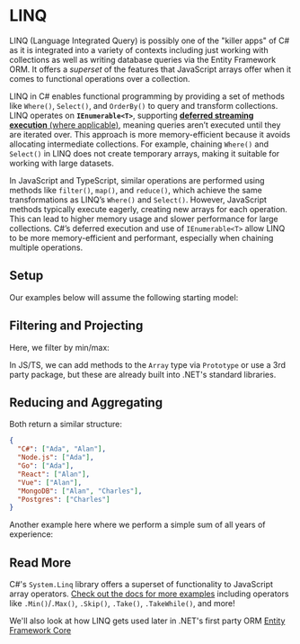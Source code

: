 # LINQ

LINQ (Language Integrated Query) is possibly one of the "killer apps" of C# as it is integrated into a variety of contexts including just working with collections as well as writing database queries via the Entity Framework ORM.  It offers a *superset* of the features that JavaScript arrays offer when it comes to functional operations over a collection.

LINQ in C# enables functional programming by providing a set of methods like `Where()`, `Select()`, and `OrderBy()` to query and transform collections. LINQ operates on **`IEnumerable<T>`**, supporting [**deferred streaming execution** (where applicable)](https://learn.microsoft.com/en-us/dotnet/csharp/linq/get-started/introduction-to-linq-queries#classification-table), meaning queries aren’t executed until they are iterated over. This approach is more memory-efficient because it avoids allocating intermediate collections. For example, chaining `Where()` and `Select()` in LINQ does not create temporary arrays, making it suitable for working with large datasets.

In JavaScript and TypeScript, similar operations are performed using methods like `filter()`, `map()`, and `reduce()`, which achieve the same transformations as LINQ’s `Where()` and `Select()`. However, JavaScript methods typically execute eagerly, creating new arrays for each operation. This can lead to higher memory usage and slower performance for large collections. C#’s deferred execution and use of `IEnumerable<T>` allow LINQ to be more memory-efficient and performant, especially when chaining multiple operations.

## Setup

Our examples below will assume the following starting model:

<CodeSplitter>
  <template #left>

```ts
type Position = 'frontend' | 'backend' | 'database' | 'infra'

type Candidate = {
  name: string
  position: Position,
  yoe: number
  tech: string[]
}

let candidates = [
  { name: "Ada", position: 'backend', yoe: 5, tech: ["C#", "Node.js", "Go"] },
  { name: "Alan", position: 'frontend', yoe: 3, tech: ["React", "Vue", "C#", "MongoDB"] },
  { name: "Charles", position: 'database', yoe: 7, tech: ["Postgres", "MongoDB"] }
];
```

  </template>
  <template #right>

```csharp
enum Position { Frontend, Backend, Database, Infra }

record Candidate(
  string Name,
  Position Position,
  int YoE,
  string[] Tech
);

var candidates = new List<Candidate> {
  new("Ada", Position.Backend, 5, ["C#", "Node.js", "Go"]),
  new("Alan", Position.Frontend, 3, ["React", "Vue", "C#", "MongoDB"]),
  new("Charles", Position.Database, 7, ["Postgres", "MongoDB"])
};
```

  </template>
</CodeSplitter>

## Filtering and Projecting

<CodeSplitter>
  <template #left>

```ts
// Filter
let backend = candidates.filter(
  c => c.position === 'backend'
); // { Ada }

// Project
let names = candidates.map(
  c => c.name
); // ["Ada", "Alan", "Charles"]

// Combine
let backendNames = candidates.filter(
  c => c.position === 'backend'
).map(
  c => c.name
); // ["Ada"]
```

  </template>
  <template #right>

```csharp
// Filter
var backend = candidates.Where(
  c => c.Position == Position.Backend
); // { Ada }

// Project
var names = candidates.Select(
  c => c.Name
); // ["Ada", "Alan", "Charles"]

// Combine
var backendNames = candidates.Where(
  c => c.position === 'backend'
).Select(
  c => c.name
); // ["Ada"]
```

  </template>
</CodeSplitter>

Here, we filter by min/max:

<CodeSplitter>
  <template #left>

```ts
let minExp = candidates.reduce(
  (prev, curr) => prev.yoe < curr.yoe ? prev : curr
);
console.log(minExp.name); // "Alan"

let maxExp = candidates.reduce(
  (prev, curr) => prev.yoe > curr.yoe ? prev : curr
);
console.log(maxExp.name); // "Charles"
```

  </template>
  <template #right>

```csharp
var minExp = candidates.MinBy(c => c.YoE);
Console.WriteLine(minExp.Name); // "Alan"

var maxExp = candidates.MaxBy(c => c.YoE);
Console.WriteLine(maxExp.Name); // "Charles"
```

  </template>
</CodeSplitter>

In JS/TS, we can add methods to the `Array` type via `Prototype` or use a 3rd party package, but these are already built into .NET's standard libraries.

## Reducing and Aggregating

<CodeSplitter>
  <template #left>

```ts
// Accumulate a map of the tech to the candidates
let techToCandidates = candidates.reduce(
  (map, c) => {
    for (let t of c.tech) {
      if (!map.has(t)) {
        map.set(t, [])
      }

      map.get(t)!.push(c.name)
    }

    return map
  },
  new Map<string, string[]>()
);
```

  </template>
  <template #right>

```csharp
// Accumulate a map of the tech to the candidates
var techToCandidates = candidates.Aggregate(
  new Dictionary<string, List<string>>(),
  (map, c) => {
    foreach (var t in c.Tech) {
      if (!map.ContainsKey(t)) {
        map[t] = new();
      }

      map[t].Add(c.Name);
    }

    return map;
  }
);
```

  </template>
</CodeSplitter>

Both return a similar structure:

```json
{
  "C#": ["Ada", "Alan"],
  "Node.js": ["Ada"],
  "Go": ["Ada"],
  "React": ["Alan"],
  "Vue": ["Alan"],
  "MongoDB": ["Alan", "Charles"],
  "Postgres": ["Charles"]
}
```

Another example here where we perform a simple sum of all years of experience:

<CodeSplitter>
  <template #left>

```ts
let totalYoe = candidates.reduce(
  (yoe, c) => yoe + c.yoe, 0
)
console.log(totalYoe); // 15
```

  </template>
  <template #right>

```csharp
var totalYoe = candidates.Sum(c => c.YoE);
Console.WriteLine(totalYoe); // 15
```

  </template>
</CodeSplitter>

## Read More

C#'s `System.Linq` library offers a superset of functionality to JavaScript array operators.  [Check out the docs for more examples](https://learn.microsoft.com/en-us/dotnet/api/system.linq.enumerable.aggregate?view=net-9.0) including operators like `.Min()`/`.Max()`, `.Skip()`, `.Take()`, `.TakeWhile()`, and more!

We'll also look at how LINQ gets used later in .NET's first party ORM [Entity Framework Core](ef-core.md)
